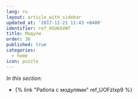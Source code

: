 ```yaml
---
lang: ru
layout: article_with_sidebar
updated_at: '2017-11-21 11:43 +0400'
identifier: ref_HSU6GVWf
title: Модули
order: 30
published: true
categories:
  - home
icon: puzzle
---
```

_In this section:_

*   {% link "Работа с модулями" ref_UOFzIxp9 %}

